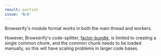 ```yaml
---
result: partial
issue: 'N/A'
---
```


Browserify's module format works in both the main thread and workers.

However, Browserify's code-splitter, [factor-bundle], is limited to creating a single common chunk, and the common chunk needs to be loaded manually, so this will have scaling problems in larger code bases.

[factor-bundle]: https://github.com/browserify/factor-bundle
